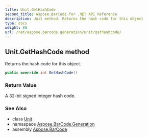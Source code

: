 ```yaml
---
title: Unit.GetHashCode
second_title: Aspose.BarCode for .NET API Reference
description: Unit method. Returns the hash code for this object
type: docs
weight: 80
url: /net/aspose.barcode.generation/unit/gethashcode/
---
```

## Unit.GetHashCode method

Returns the hash code for this object.

```csharp
public override int GetHashCode()
```

### Return Value

A 32-bit signed integer hash code.

### See Also

* class [Unit](../)
* namespace [Aspose.BarCode.Generation](../../../aspose.barcode.generation/)
* assembly [Aspose.BarCode](../../../)


